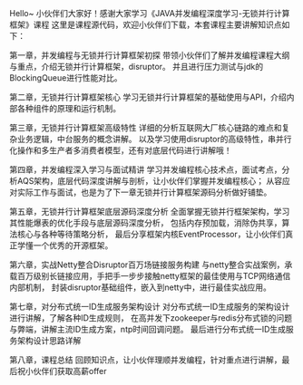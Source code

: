 Hello~ 小伙伴们大家好！感谢大家学习《JAVA并发编程深度学习-无锁并行计算框架》课程
这里是课程源代码，欢迎小伙伴们下载，本套课程主要讲解知识点如下：

第一章，并发编程与无锁并行计算框架初探
带领小伙伴们了解并发编程课程大纲与重点，介绍无锁并行计算框架，disruptor。
并且进行压力测试与jdk的BlockingQueue进行性能对比。

第二章，无锁并行计算框架核心
学习无锁并行计算框架的基础使用与API，介绍内部各种组件的原理和运行机制。

第三章，无锁并行计算框架高级特性
详细的分析互联网大厂核心链路的难点和复杂业务逻辑，中台服务的概念讲解。
以及学习使用disruptor的高级特性，串并行化操作和多生产者多消费者模型，还有对底层代码进行讲解哦！

第四章，并发编程深入学习与面试精讲
学习并发编程核心技术点，面试考点，分析AQS架构，底层代码深度讲解与剖析，让小伙伴们掌握并发编程核心；
从容应对实际工作与面试，也是为了下一章无锁并行计算框架源码分析做好铺垫。

第五章，无锁并行计算框架底层源码深度分析
全面掌握无锁并行框架架构，学习其性能爆表的优化手段与底层源码深度分析，
包括内存预加载，消除伪共享，算法核心与各种等待策略分析，
最后分享框架内核EventProcessor，让小伙伴们真正学懂一个优秀的开源框架。

第六章，实战Netty整合Disruptor百万场链接服务构建
与netty整合实战案例，承载百万级别长链接应用，手把手一步步接触netty框架的最佳使用与TCP网络通信内部机制，
封装disruptor基础组件，嵌入到netty中，进行最佳实战应用。

第七章，对分布式统一ID生成服务架构设计
对分布式统一ID生成服务的架构设计进行讲解，了解各种ID生成规则，
在高并发下zookeeper与redis分布式锁的问题与弊端，讲解主流ID生成方案，ntp时间回调问题。
最后进行分布式统一ID生成服务架构设计思路详解

第八章，课程总结
回顾知识点，让小伙伴理顺并发编程，针对重点进行讲解，最后祝小伙伴们获取高薪offer